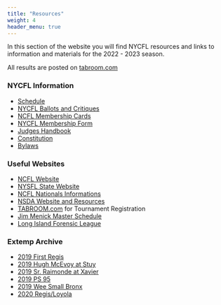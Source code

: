 ```yaml
---
title: "Resources"
weight: 4
header_menu: true
---
```


In this section of the website you will find NYCFL resources and links to information and materials for the 2022 - 2023 season.  

All results are posted on 
[tabroom.com](https://www.tabroom.com)

### NYCFL Information
* [Schedule](https://docs.google.com/spreadsheets/d/e/2PACX-1vT1UDpqA-W11IWhPEGqYvYFhpkPd21K3z8OJc0pq79A2Vb6eR9BskcwLvwJbA6ofHqEB-hq5PkePTxJ/pubhtml?gid=923006747&single=true)
* [NYCFL Ballots and Critiques](documents/newballots.pdf)
* [NCFL Membership Cards](/documents/NCFLMembershipForm.pdf)
* [NYCFL Membership Form](documents/nycfldatacard.doc)
* [Judges Handbook](judgeman.pdf)
* [Constitution](documents/nycflconstitution2018.pdf)
* [Bylaws](documents/nycflbylaws2016.pdf)

### Useful Websites
* [NCFL Website](https://ncfl.org)
* [NYSFL State Website](https://nysfl.org)
* [NCFL Nationals Informations](https://ncflnationals.org)
* [NSDA Website and Resources](https://speechanddebate.org)
* [TABROOM.com](https://www.tabroom.com) for Tournament Registration
* [Jim Menick Master Schedule](http://www.jimmenick.com/henhud/sked.html)
* [Long Island Forensic League](https://www.lifa.org)

### Extemp Archive
* [2019 First Regis](extemp/regis1extemp.pdf)
* [2019 Hugh McEvoy at Stuy](extemp/hughextemp.pdf)
* [2019 Sr. Raimonde at Xavier](extemp/xavierextemp.pdf)
* [2019 PS 95](extemp/95extemp.pdf)
* [2019 Wee Small Bronx](extemp/bronxextemp.pdf)
* [2020 Regis/Loyola](extemp/regloyextemp.pdf)